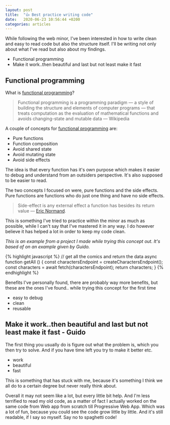 ```yaml
---
layout: post
title:  "👍 Best practice writing code"
date:   2020-06-23 10:56:44 +0200
categories: articles
---
```

While following the web minor, I've been interested in how to write clean and easy to read code but also the structure itself. I'll be writing not only about what I've read but also about my findings.

- Functional programming
- Make it work..then beautiful and last but not least make it fast

## Functional programming

What is [functional programming](https://medium.com/javascript-scene/master-the-javascript-interview-what-is-functional-programming-7f218c68b3a0)?

> Functional programming is a programming paradigm — a style of building the structure and elements of computer programs — that treats computation as the evaluation of mathematical functions and avoids changing-state and mutable data — Wikipedia

A couple of concepts for [functional programming](https://medium.com/javascript-scene/master-the-javascript-interview-what-is-functional-programming-7f218c68b3a0) are:

- Pure functions
- Function composition
- Avoid shared state
- Avoid mutating state
- Avoid side effects

The idea is that every function has it's own purpose which makes it easier to debug and understand from an outsiders perspective. It's also supposed to be easier to read.

The two concepts I focused on were, pure functions and the side effects. Pure functions are functions who do just one thing and have no side effects.

> Side-effect is any external effect a function has besides its return value — [Eric Normand](https://lispcast.com/what-are-side-effects/).

This is something I've tried to practice within the minor as much as possible, while I can't say that I've mastered it in any way. I do however believe it has helped a lot in order to keep my code clean.

*This is an example from a project I made while trying this concept out. It's based of on an example given by Guido.*

{% highlight javascript %}
// get all the comics and return the data
async function getAll () {
	const charactersEndpoint = createCharactersEndpoint();
	const characters = await fetch(charactersEndpoint);
	return characters;
}
{% endhighlight %}

Benefits I've personally found, there are probably way more benefits, but these are the ones I've found.. while trying this concept for the first time

- easy to debug
- clean
- reusable

## Make it work..then beautiful and last but not least make it fast - Guido

The first thing you usually do is figure out what the problem is, which you then try to solve. And if you have time left you try to make it better etc.

- work
- beautiful
- fast

This is something that has stuck with me, because it's something I think we all do to a certain degree but never really think about.

Overall it may not seem like a lot, but every little bit help. And I'm less terrified to read my old code, as a matter of fact I actually worked on the same code from Web app from scratch till Progressive Web App. Which was a lot of fun, because you could see the code grow little by little. And it's still readable, if I say so myself. Say no to spaghetti code!
